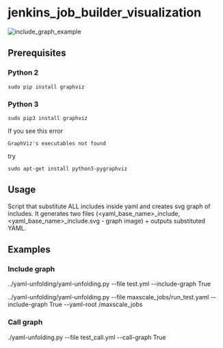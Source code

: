 # jenkins_job_builder_visualization

![include_graph_example](https://raw.githubusercontent.com/OSLL/jenkins_job_builder_visualization/master/test.yml_include.png)

## Prerequisites
### Python 2
```
sudo pip install graphviz
```
### Python 3
```
sudo pip3 install graphviz
```

If you see this error
```
GraphViz's executables not found
```
try 
```
sudo apt-get install python3-pygraphviz
```

## Usage
Script that substitute ALL includes inside yaml and creates svg graph of includes. It generates two files (<yaml_base_name>_include, <yaml_base_name>_include.svg - graph image) + outputs substituted YAML.

## Examples

### Include graph
../yaml-unfolding/yaml-unfolding.py --file test.yml --include-graph True 

../yaml-unfolding/yaml-unfolding.py --file maxscale_jobs/run_test.yaml --include-graph True --yaml-root /maxscale_jobs

### Call graph
./yaml-unfolding.py --file test_call.yml --call-graph True
